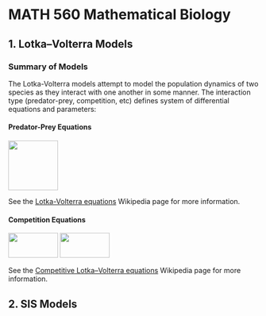 # MATH 560 Mathematical Biology

## 1. Lotka–Volterra Models

### Summary of Models
The Lotka-Volterra models attempt to model the population dynamics of two species as they interact with one another in some manner. The interaction type (predator-prey, competition, etc) defines system of differential equations and parameters:

#### Predator-Prey Equations 
<img src="https://wikimedia.org/api/rest_v1/media/math/render/svg/eba353633616971f427b13e175bfbdb1b99bcff0" width="100" height="100" />

See the [Lotka-Volterra equations](https://en.wikipedia.org/wiki/Lotka%E2%80%93Volterra_equations) Wikipedia page for more information.

#### Competition Equations
<img src="https://wikimedia.org/api/rest_v1/media/math/render/svg/88c6f3f6a241ba6398452e1ffecff0aed08431ea" width="100" height="50" />
<img src="https://wikimedia.org/api/rest_v1/media/math/render/svg/6240f4e238c336bc507d73836c5a4104ccf54fc8" width="100" height="50" />

See the [Competitive Lotka–Volterra equations](https://en.wikipedia.org/wiki/Competitive_Lotka%E2%80%93Volterra_equations) Wikipedia page for more information.

## 2. SIS Models
